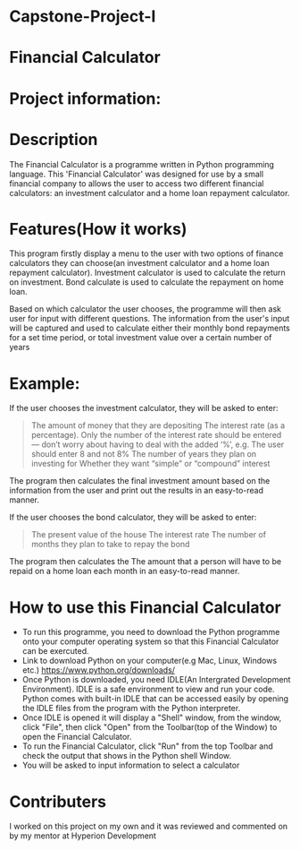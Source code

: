 # Capstone-Project-I
# Financial Calculator
# Project information:
# Description
The Financial Calculator is a programme written in Python programming language. This 'Financial Calculator' was designed for use by a small financial company to allows the user to access two different financial calculators: an investment calculator and a home loan repayment calculator. 

# Features(How it works)

This program firstly display a menu to the user with two options of finance calculators they can choose(an investment calculator and a home loan repayment calculator). Investment calculator is used to calculate the return on investment. Bond calculate is used to calculate the repayment on home loan. 

Based on which calculator the user chooses, the programme will then ask user for input with different questions. The information from the user's input will be captured and used to calculate either their monthly bond repayments for a set time period, or total investment value over a certain number of years

# Example:
If the user chooses the investment calculator, they will be asked to enter:

> The amount of money that they are depositing
> The interest rate (as a percentage). Only the number of the interest rate should be entered — don’t worry about having to deal with the added ‘%’, e.g. The user should enter 8     and not 8%
> The number of years they plan on investing for
> Whether they want “simple” or “compound” interest

The program then calculates the final investment amount based on the information from the user and print out the results in an easy-to-read manner. 

If the user chooses the bond calculator, they will be asked to enter:

> The present value of the house
>  The interest rate
>  The number of months they plan to take to repay the bond

The program then calculates the The amount that a person will have to be repaid on a home loan each month in an easy-to-read manner.

# How to use this Financial Calculator

* To run this programme, you need to download the Python programme onto your computer operating system so that this Financial Calculator can be exercuted. 
* Link to download Python on your computer(e.g Mac, Linux, Windows etc.) https://www.python.org/downloads/
* Once Python is downloaded, you need IDLE(An Intergrated Development Environment). IDLE is a safe environment to view and run your code. Python comes with built-in IDLE that     can be accessed easily by opening the IDLE files from the program with the Python interpreter. 
* Once IDLE is opened it will display a "Shell" window, from the window, click "File", then click "Open" from the Toolbar(top of the Window) to open the Financial Calculator.
* To run the Financial Calculator, click "Run" from the top Toolbar and check the output that shows in the Python shell Window. 
* You will be asked to input information to select a calculator

# Contributers

I worked on this project on my own and it was reviewed and commented on by my mentor at Hyperion Development
